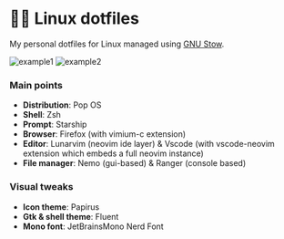 # 🐧🔧 Linux dotfiles

My personal dotfiles for Linux managed using [GNU Stow](https://www.gnu.org/software/stow/).

![example1](https://i.imgur.com/Ul9iUjE.png)
![example2](https://i.imgur.com/uQU2ioU.png)

### Main points

- **Distribution**: Pop OS
- **Shell**: Zsh
- **Prompt**: Starship
- **Browser**: Firefox (with vimium-c extension)
- **Editor**: Lunarvim (neovim ide layer) & Vscode (with vscode-neovim extension which embeds a full neovim instance)
- **File manager**: Nemo (gui-based) & Ranger (console based)

### Visual tweaks

- **Icon theme**: Papirus
- **Gtk & shell theme**: Fluent
- **Mono font**: JetBrainsMono Nerd Font
